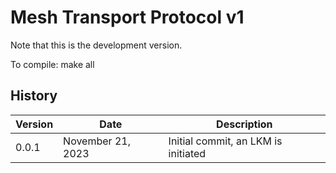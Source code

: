 # Mesh Transport Protocol v1

Note that this is the development version.

To compile: make all

## History
| Version  | Date | Description |
| -------- | ----- | ----------- |
| 0.0.1    | November 21, 2023 | Initial commit, an LKM is initiated |